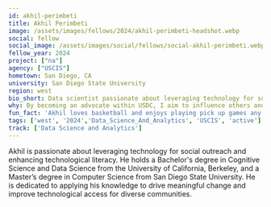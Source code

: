 ```yaml
---
id: akhil-perimbeti
title: Akhil Perimbeti
image: /assets/images/fellows/2024/akhil-perimbeti-headshot.webp
social: fellow
social_image: /assets/images/social/fellows/social-akhil-perimbeti.webp
fellow_year: 2024
project: ["na"]
agency: ["USCIS"]
hometown: San Diego, CA
university: San Diego State University
region: west
bio_short: Data scientist passionate about leveraging technology for social outreach and enhancing technological literacy
why: By becoming an advocate within USDC, I aim to influence others and contribute to meaningful advancements in civic technology. USDC gives me the unique opportunity to give back to my country, my community, and my peers while pursuing an opportunity to learn from policy and data experts.
fun_fact: 'Akhil loves basketball and enjoys playing pick up games any chance he can get.'
tags: ['west', '2024','Data_Science_And_Analytics', 'USCIS', 'active']
track: ['Data Science and Analytics']
---
```


Akhil is passionate about leveraging technology for social outreach and enhancing technological literacy. He holds a Bachelor's degree in Cognitive Science and Data Science from the University of California, Berkeley, and a Master’s degree in Computer Science from San Diego State University. He is dedicated to applying his knowledge to drive meaningful change and improve technological access for diverse communities.
